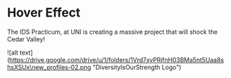 # Hover Effect
The IDS Practicum, at UNI is creating a massive project that will shock the Cedar Valley!

![alt text] (https://drive.google.com/drive/u/1/folders/1Vrd7xyPRjfnH03BMa5nt5Uaa8shsXSUx\new_profiles-02.png "DiversityIsOurStrength Logo")
